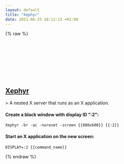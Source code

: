 ```yaml
---
layout: default
title: "Xephyr"
date: 2021-06-25 18:12:13 +02:00
---
```

{% raw %}
<h2 id="xephyr">
  <a href="/en/common/xephyr.html">Xephyr</a> <a href="#xephyr"><svg class="icon">
    <use href="/assets/images/unicode_sprite.svg#link" />
  </svg></a>
</h2>
> A nested X server that runs as an X application.

#### Create a black window with display ID ":2":
```shell
Xephyr -br -ac -noreset -screen {{800x600}} {{:2}}
```
#### Start an X application on the new screen:
```shell
DISPLAY=:2 {{command_name}}
```
{% endraw %}